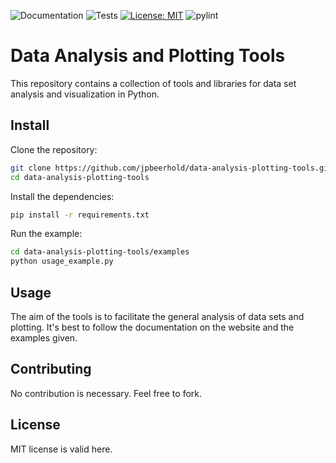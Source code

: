 ![Documentation](https://github.com/jpbeerhold/data-analysis-plotting-tools/actions/workflows/docs.yml/badge.svg)
![Tests](https://github.com/jpbeerhold/data-analysis-plotting-tools/actions/workflows/tests.yml/badge.svg)
[![License: MIT](https://img.shields.io/badge/License-MIT-red.svg)](https://opensource.org/licenses/MIT)
![pylint]()

# Data Analysis and Plotting Tools
This repository contains a collection of tools and libraries for data set analysis and visualization in Python.

## Install
Clone the repository:
```bash
git clone https://github.com/jpbeerhold/data-analysis-plotting-tools.git
cd data-analysis-plotting-tools
```
Install the dependencies:
```bash
pip install -r requirements.txt
```
Run the example:
```bash
cd data-analysis-plotting-tools/examples
python usage_example.py
```

## Usage
The aim of the tools is to facilitate the general analysis of data sets and plotting.
It's best to follow the documentation on the website and the examples given.

## Contributing
No contribution is necessary. Feel free to fork.

## License 
MIT license is valid here.
